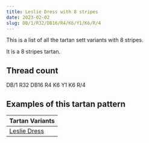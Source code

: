 ```yaml
---
title: Leslie Dress with 8 stripes
date: 2023-02-02
slug: DB/1/R32/DB16/R4/K6/Y1/K6/R/4
---
```

This is a list of all the tartan sett variants with 8 stripes.

It is a 8 stripes tartan.


## Thread count
DB/1 R32 DB16 R4 K6 Y1 K6 R/4

## Examples of this tartan pattern

| Tartan Variants |
|---------------|
| [Leslie Dress](/variants/db/1/r32/db16/r4/k6/y1/k6/r/4-db000064-k000000-rc80000-yffc800)||
